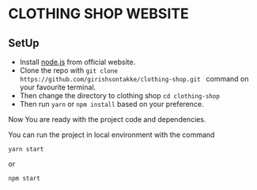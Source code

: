 # CLOTHING SHOP WEBSITE

## SetUp

- Install [node.js](https://nodejs.org/en/) from official website.
- Clone the repo with `git clone https://github.com/girishsontakke/clothing-shop.git ` command on your favourite terminal.
- Then change the directory to clothing shop `cd clothing-shop`
- Then run `yarn` or `npm install` based on your preference.

Now You are ready with the project code and dependencies.

You can run the project in local environment with the command

```
yarn start

```

or

```
npm start
```
